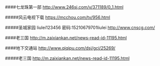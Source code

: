 ####七龙珠第一部 
http://www.246sj.com/v/371189/0_1.html

#####风云电视下载
https://mcchou.com/tv/956.html

#####圣城家园   liulei123456  密码:15210679701liulei
http://www.cnscg.com/

####老三国
http://m.zaixiankan.net/news-read-id-11195.html

####地下交通站
http://www.qiqipu.com/dsj/gcj/25269/

#####老三国
http://m.zaixiankan.net/news-read-id-11195.html
